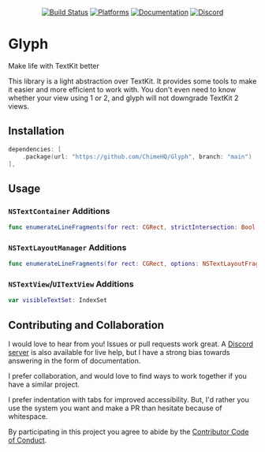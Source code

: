 <div align="center">

[![Build Status][build status badge]][build status]
[![Platforms][platforms badge]][platforms]
[![Documentation][documentation badge]][documentation]
[![Discord][discord badge]][discord]

</div>

# Glyph
Make life with TextKit better

This library is a light abstraction over TextKit. It provides some tools to make it easier and more efficient to work with. You don't even need to know whether your view using 1 or 2, and glyph will not downgrade TextKit 2 views.

## Installation

```swift
dependencies: [
    .package(url: "https://github.com/ChimeHQ/Glyph", branch: "main")
],
```

## Usage

### `NSTextContainer` Additions

```swift
func enumerateLineFragments(for rect: CGRect, strictIntersection: Bool, block: (CGRect, NSRange, inout Bool) -> Void)
```

### `NSTextLayoutManager` Additions

```swift
func enumerateLineFragments(for rect: CGRect, options: NSTextLayoutFragment.EnumerationOptions = [], block: (CGRect, NSTextRange?, inout Bool) -> Void)
```

### `NSTextView`/`UITextView` Additions

```swift
var visibleTextSet: IndexSet
```

## Contributing and Collaboration

I would love to hear from you! Issues or pull requests work great. A [Discord server][discord] is also available for live help, but I have a strong bias towards answering in the form of documentation.

I prefer collaboration, and would love to find ways to work together if you have a similar project.

I prefer indentation with tabs for improved accessibility. But, I'd rather you use the system you want and make a PR than hesitate because of whitespace.

By participating in this project you agree to abide by the [Contributor Code of Conduct](CODE_OF_CONDUCT.md).

[build status]: https://github.com/ChimeHQ/Glyph/actions
[build status badge]: https://github.com/ChimeHQ/Glyph/workflows/CI/badge.svg
[platforms]: https://swiftpackageindex.com/ChimeHQ/Glyph
[platforms badge]: https://img.shields.io/endpoint?url=https%3A%2F%2Fswiftpackageindex.com%2Fapi%2Fpackages%2FChimeHQ%2FGlyph%2Fbadge%3Ftype%3Dplatforms
[documentation]: https://swiftpackageindex.com/ChimeHQ/Glyph/main/documentation
[documentation badge]: https://img.shields.io/badge/Documentation-DocC-blue
[discord]: https://discord.gg/esFpX6sErJ
[discord badge]: https://img.shields.io/badge/Discord-purple?logo=Discord&label=Chat&color=%235A64EC
